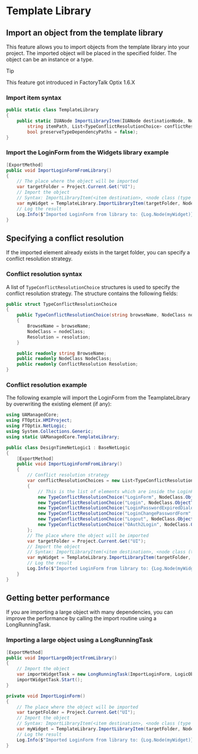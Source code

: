 # Template Library

## Import an object from the template library

This feature allows you to import objects from the template library into your project. The imported object will be placed in the specified folder. The object can be an instance or a type.

> [!TIP]
> This feature got introduced in FactoryTalk Optix 1.6.X

### Import item syntax

```csharp
public static class TemplateLibrary
{
    public static IUANode ImportLibraryItem(IUANode destinationNode, NodeClass nodeClass, string libraryName,
        string itemPath, List<TypeConflictResolutionChoice> conflictResolutionChoices = null,
        bool preserveTypeDependencyPaths = false);
}
```

### Import the LoginForm from the Widgets library example

```csharp
[ExportMethod]
public void ImportLoginFormFromLibrary()
{
    // The place where the object will be imported
    var targetFolder = Project.Current.Get("UI");
    // Import the object
    // Syntax: ImportLibraryItem(<item destination>, <node class (type or instance)>, <name of the library>, <name of the library item>)
    var myWidget = TemplateLibrary.ImportLibraryItem(targetFolder, NodeClass.ObjectType, "Widgets", "LoginForm");
    // Log the result
    Log.Info($"Imported LoginForm from library to: {Log.Node(myWidget)}");
}
```

## Specifying a conflict resolution

If the imported element already exists in the target folder, you can specify a conflict resolution strategy.

### Conflict resolution syntax

A list of `TypeConflictResolutionChoice` structures is used to specify the conflict resolution strategy. The structure contains the following fields:

```csharp
public struct TypeConflictResolutionChoice
{
    public TypeConflictResolutionChoice(string browseName, NodeClass nodeClass, ConflictResolution resolution)
    {
        BrowseName = browseName;
        NodeClass = nodeClass;
        Resolution = resolution;
    }

    public readonly string BrowseName;
    public readonly NodeClass NodeClass;
    public readonly ConflictResolution Resolution;
}
```

### Conflict resolution example

 The following example will import the LoginForm from the TeamplateLibrary by overwriting the existing element (if any):

```csharp
using UAManagedCore;
using FTOptix.HMIProject;
using FTOptix.NetLogic;
using System.Collections.Generic;
using static UAManagedCore.TemplateLibrary;

public class DesignTimeNetLogic1 : BaseNetLogic
{
    [ExportMethod]
    public void ImportLoginFormFromLibrary()
    {
        // Conflict resolution strategy
        var conflictResolutionChoices = new List<TypeConflictResolutionChoice>
        {
            // This is the list of elements which are inside the LoginForm object, we can specify how to handle each of them
            new TypeConflictResolutionChoice("LoginForm", NodeClass.ObjectType, ConflictResolution.Replace),
            new TypeConflictResolutionChoice("Login", NodeClass.ObjectType, ConflictResolution.Replace),
            new TypeConflictResolutionChoice("LoginPasswordExpiredDialog", NodeClass.ObjectType, ConflictResolution.Replace),
            new TypeConflictResolutionChoice("LoginChangePasswordForm", NodeClass.ObjectType, ConflictResolution.Replace),
            new TypeConflictResolutionChoice("Logout", NodeClass.ObjectType, ConflictResolution.Replace),
            new TypeConflictResolutionChoice("OAuth2Login", NodeClass.ObjectType, ConflictResolution.Replace)
        };
        // The place where the object will be imported
        var targetFolder = Project.Current.Get("UI");
        // Import the object
        // Syntax: ImportLibraryItem(<item destination>, <node class (type or instance)>, <name of the library>, <name of the library item>)
        var myWidget = TemplateLibrary.ImportLibraryItem(targetFolder, NodeClass.ObjectType, "Widgets", "LoginForm", conflictResolutionChoices);
        // Log the result
        Log.Info($"Imported LoginForm from library to: {Log.Node(myWidget)}");
    }
}
```

## Getting better performance

If you are importing a large object with many dependencies, you can improve the performance by calling the import routine using a LongRunningTask.

### Importing a large object using a LongRunningTask

```csharp
[ExportMethod]
public void ImportLargeObjectFromLibrary()
{
    // Import the object
    var importWidgetTask = new LongRunningTask(ImportLoginForm, LogicObject);
    importWidgetTask.Start();
}

private void ImportLoginForm()
{
    // The place where the object will be imported
    var targetFolder = Project.Current.Get("UI");
    // Import the object
    // Syntax: ImportLibraryItem(<item destination>, <node class (type or instance)>, <name of the library>, <name of the library item>)
    var myWidget = TemplateLibrary.ImportLibraryItem(targetFolder, NodeClass.ObjectType, "Widgets", "LoginForm");
    // Log the result
    Log.Info($"Imported LoginForm from library to: {Log.Node(myWidget)}");
}
```

